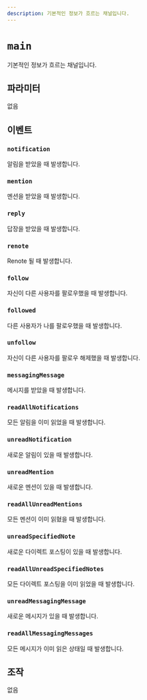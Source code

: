 ```yaml
---
description: 기본적인 정보가 흐르는 채널입니다.
---
```


# `main`

기본적인 정보가 흐르는 채널입니다.

## 파라미터

없음

## 이벤트

### `notification`

<MkSchemaViewer :schema="{
 $ref: 'misskey://Notification'
}"/>

알림을 받았을 때 발생합니다.

### `mention`

<MkSchemaViewer :schema="{
 $ref: 'misskey://Note'
}"/>

멘션을 받았을 때 발생합니다.

### `reply`

<MkSchemaViewer :schema="{
 $ref: 'misskey://Note'
}"/>

답장을 받았을 때 발생합니다.

### `renote`

<MkSchemaViewer :schema="{
 $ref: 'misskey://Note'
}"/>

Renote 될 때 발생합니다.

### `follow`

<MkSchemaViewer :schema="{
 $ref: 'misskey://User'
}"/>

자신이 다른 사용자를 팔로우했을 때 발생합니다.

### `followed`

<MkSchemaViewer :schema="{
 $ref: 'misskey://User'
}"/>

다른 사용자가 나를 팔로우했을 때 발생합니다.

### `unfollow`

<MkSchemaViewer :schema="{
 $ref: 'misskey://User'
}"/>

자신이 다른 사용자를 팔로우 해제했을 때 발생합니다.

### `messagingMessage`

<MkSchemaViewer :schema="{
 $ref: 'misskey://MessagingMessage'
}"/>

메시지를 받았을 때 발생합니다.

### `readAllNotifications`

모든 알림을 이미 읽었을 때 발생합니다.

### `unreadNotification`

새로운 알림이 있을 때 발생합니다.

### `unreadMention`

새로운 멘션이 있을 때 발생합니다.

### `readAllUnreadMentions`

모든 멘션이 이미 읽혔을 때 발생합니다.

### `unreadSpecifiedNote`

새로운 다이렉트 포스팅이 있을 때 발생합니다.

### `readAllUnreadSpecifiedNotes`

모든 다이렉트 포스팅을 이미 읽었을 때 발생합니다.

### `unreadMessagingMessage`

새로운 메시지가 있을 때 발생합니다.

### `readAllMessagingMessages`

모든 메시지가 이미 읽은 상태일 때 발생합니다.

## 조작

없음
